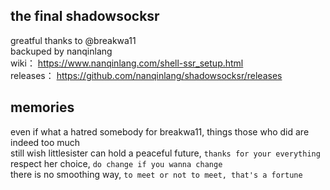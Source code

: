 ## the final shadowsocksr
greatful thanks to @breakwa11  
backuped by nanqinlang  
wiki： https://www.nanqinlang.com/shell-ssr_setup.html  
releases： https://github.com/nanqinlang/shadowsocksr/releases
## memories
even if what a hatred somebody for breakwa11, things those who did are indeed too much  
still wish littlesister can hold a peaceful future, `thanks for your everything`  
respect her choice, `do change if you wanna change`  
there is no smoothing way, `to meet or not to meet, that's a fortune`
